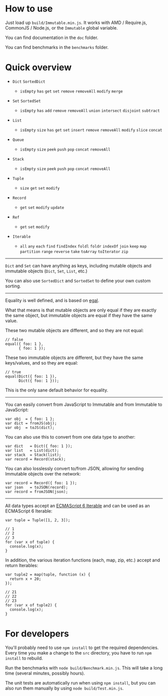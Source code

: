 How to use
==========

Just load up `build/Immutable.min.js`. It works with AMD / Require.js, CommonJS / Node.js, or the `Immutable` global variable.

You can find documentation in the `doc` folder.

You can find benchmarks in the `benchmarks` folder.


Quick overview
==============

* `Dict` `SortedDict`

  * `isEmpty` `has` `get` `set` `remove` `removeAll` `modify` `merge`

* `Set` `SortedSet`

  * `isEmpty` `has` `add` `remove` `removeAll` `union` `intersect` `disjoint` `subtract`

* `List`

  * `isEmpty` `size` `has` `get` `set` `insert` `remove` `removeAll` `modify` `slice` `concat`

* `Queue`

  * `isEmpty` `size` `peek` `push` `pop` `concat` `removeAll`

* `Stack`

  * `isEmpty` `size` `peek` `push` `pop` `concat` `removeAll`

* `Tuple`

  * `size` `get` `set` `modify`

* `Record`

  * `get` `set` `modify` `update`

* `Ref`

  * `get` `set` `modify`

* `Iterable`

  * `all` `any` `each` `find` `findIndex` `foldl` `foldr` `indexOf` `join`
    `keep` `map` `partition` `range` `reverse` `take` `toArray`
    `toIterator` `zip`

----

`Dict` and `Set` can have anything as keys, including mutable objects and immutable objects (`Dict`, `Set`, `List`, etc.)

You can also use `SortedDict` and `SortedSet` to define your own custom sorting.

----

Equality is well defined, and is based on [egal](http://home.pipeline.com/~hbaker1/ObjectIdentity.html).

What that means is that mutable objects are only equal if they are exactly the same object, but immutable objects are equal if they have the same value.

These two mutable objects are different, and so they are not equal:

    // false
    equal({ foo: 1 },
          { foo: 1 });

These two immutable objects are different, but they have the same keys/values, and so they are equal:

    // true
    equal(Dict({ foo: 1 }),
          Dict({ foo: 1 }));

This is the only sane default behavior for equality.

----

You can easily convert from JavaScript to Immutable and from Immutable to JavaScript:

    var obj  = { foo: 1 };
    var dict = fromJS(obj);
    var obj  = toJS(dict);

You can also use this to convert from one data type to another:

    var dict   = Dict({ foo: 1 });
    var list   = List(dict);
    var stack  = Stack(list);
    var record = Record(stack);

You can also losslessly convert to/from JSON, allowing for sending Immutable objects over the network:

    var record = Record({ foo: 1 });
    var json   = toJSON(record);
    var record = fromJSON(json);

----

All data types accept an [ECMAScript 6 Iterable](https://developer.mozilla.org/en-US/docs/Web/JavaScript/Guide/The_Iterator_protocol) and can be used as an ECMAScript 6 Iterable:

    var tuple = Tuple([1, 2, 3]);

    // 1
    // 2
    // 3
    for (var x of tuple) {
      console.log(x);
    }

In addition, the various iteration functions (each, map, zip, etc.) accept and return Iterables:

    var tuple2 = map(tuple, function (x) {
      return x + 20;
    });

    // 21
    // 22
    // 23
    for (var x of tuple2) {
      console.log(x);
    }


For developers
==============

You'll probably need to use `npm install` to get the required dependencies. Every time you make a change to the `src` directory, you have to run `npm install` to rebuild.

Run the benchmarks with `node build/Benchmark.min.js`. This will take a long time (several minutes, possibly hours).

The unit tests are automatically run when using `npm install`, but you can also run them manually by using `node build/Test.min.js`.
